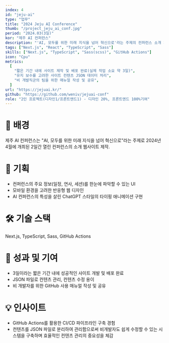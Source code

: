 ```yaml
---
index: 4
id: "jeju-ai"
type: "업무"
title: "2024 Jeju AI Conference"
thumb: "/project_jeju_ai_conf.jpg"
period: "2024.03(3일)"
kor: "제주 AI 컨퍼런스"
description: "'AI, 모두를 위한 미래 지식을 넘어 혁신으로'라는 주제의 컨퍼런스 소개 페이지"
tags: ["Next.js", "React", "TypeScript", "Sass"]
skills: ["Next.js", "TypeScript", "Sass(scss)", "GitHub Actions"]
icon: "Cpu"
metrics:
  [
    "짧은 기간 내에 사이트 제작 및 배포 완료(실제 작업 소요 약 3일)",
    "유지 보수를 고려한 사이트 컨텐츠 JSON 데이터 처리",
    "비 개발직군의 팀을 위한 매뉴얼 작성 및 공유",
  ]
url: "https://jejuai.kr/"
github: "https://github.com/weniv/jejuai-conf"
role: "2인 프로젝트(디자인1/프론트엔드1) - 디자인 20%, 프론트엔드 100%기여"
---
```


# 🤔 배경

제주 AI 컨퍼런스는 "AI, 모두를 위한 미래 지식을 넘어 혁신으로"라는 주제로 2024년 4월에 개최된 2일간 열린 컨퍼런스의 소개 웹사이트 제작.

# 📝 기획

- 컨퍼런스의 주요 정보(일정, 연사, 세션)를 한눈에 파악할 수 있는 UI
- 모바일 환경을 고려한 반응형 웹 디자인
- AI 컨퍼런스의 특성을 살린 ChatGPT 스타일의 타이핑 애니메이션 구현

# 🛠️ 기술 스택

Next.js, TypeScript, Sass, GitHub Actions

# 🎯 성과 및 기여

- 3일이라는 짧은 기간 내에 성공적인 사이트 개발 및 배포 완료
- JSON 파일로 컨텐츠 관리, 컨텐츠 수정 용이
- 비 개발자를 위한 GitHub 사용 매뉴얼 작성 및 공유

# 💡 인사이트

- GitHub Actions를 활용한 CI/CD 파이프라인 구축 경험
- 컨텐츠를 JSON 파일로 분리하여 관리함으로써 비개발자도 쉽게 수정할 수 있는
  시스템을 구축하며 효율적인 컨텐츠 관리의 중요성을 체감
